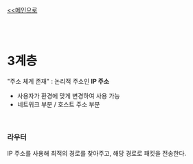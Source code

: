 [<<메인으로](https://github.com/AtomicLiquors/Network_Wiki_Chb)

&nbsp;  
&nbsp;  
# 3계층
"주소 체계 존재" : 논리적 주소인 **IP 주소**
- 사용자가 환경에 맞게 변경하여 사용 가능
- 네트워크 부분 / 호스트 주소 부분

 
&nbsp;

### 라우터 
IP 주소를 사용해 최적의 경로를 찾아주고, 해당 경로로 패킷을 전송한다.
